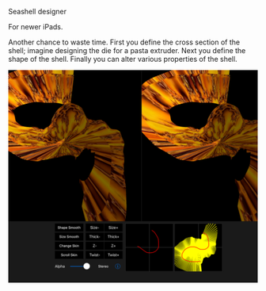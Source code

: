 Seashell designer

For newer iPads.

Another chance to waste time.
First you define the cross section of the shell; imagine designing the die for a pasta extruder.
Next you define the shape of the shell.
Finally you can alter various properties of the shell.

![Screenshot](screenshot.png)
